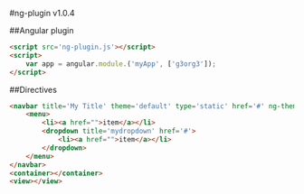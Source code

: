 #ng-plugin v1.0.4

##Angular plugin

```html
<script src='ng-plugin.js'></script>
<script>
	var app = angular.module.('myApp', ['g3org3']);
</script>
```
##Directives
```html
<navbar title='My Title' theme='default' type='static' href='#' ng-theme='variable'>
	<menu>
		<li><a href="">item</a></li>
		<dropdown title='mydropdown' href='#'>
			<li><a href="">item</a></li>
		</dropdown>
	</menu>
</navbar>
<container></container>
<view></view>
```